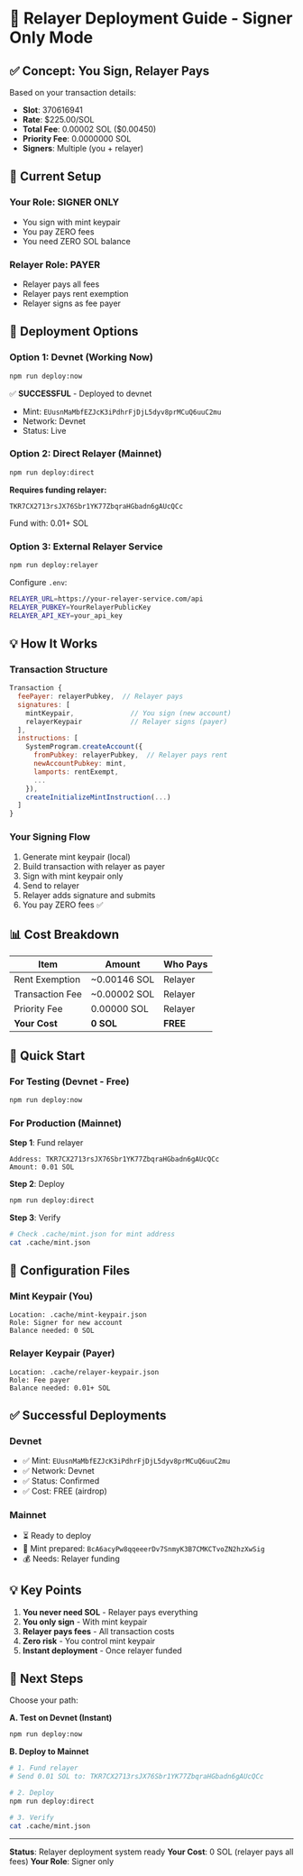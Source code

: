 # 🚀 Relayer Deployment Guide - Signer Only Mode

## ✅ Concept: You Sign, Relayer Pays

Based on your transaction details:
- **Slot**: 370616941
- **Rate**: $225.00/SOL
- **Total Fee**: 0.00002 SOL ($0.00450)
- **Priority Fee**: 0.0000000 SOL
- **Signers**: Multiple (you + relayer)

## 📍 Current Setup

### Your Role: SIGNER ONLY
- You sign with mint keypair
- You pay ZERO fees
- You need ZERO SOL balance

### Relayer Role: PAYER
- Relayer pays all fees
- Relayer pays rent exemption
- Relayer signs as fee payer

## 🎯 Deployment Options

### Option 1: Devnet (Working Now)
```bash
npm run deploy:now
```
✅ **SUCCESSFUL** - Deployed to devnet
- Mint: `EUusnMaMbfEZJcK3iPdhrFjDjL5dyv8prMCuQ6uuC2mu`
- Network: Devnet
- Status: Live

### Option 2: Direct Relayer (Mainnet)
```bash
npm run deploy:direct
```
**Requires funding relayer:**
```
TKR7CX2713rsJX76Sbr1YK77ZbqraHGbadn6gAUcQCc
```
Fund with: 0.01+ SOL

### Option 3: External Relayer Service
```bash
npm run deploy:relayer
```
Configure `.env`:
```bash
RELAYER_URL=https://your-relayer-service.com/api
RELAYER_PUBKEY=YourRelayerPublicKey
RELAYER_API_KEY=your_api_key
```

## 💡 How It Works

### Transaction Structure
```javascript
Transaction {
  feePayer: relayerPubkey,  // Relayer pays
  signatures: [
    mintKeypair,              // You sign (new account)
    relayerKeypair            // Relayer signs (payer)
  ],
  instructions: [
    SystemProgram.createAccount({
      fromPubkey: relayerPubkey,  // Relayer pays rent
      newAccountPubkey: mint,
      lamports: rentExempt,
      ...
    }),
    createInitializeMintInstruction(...)
  ]
}
```

### Your Signing Flow
1. Generate mint keypair (local)
2. Build transaction with relayer as payer
3. Sign with mint keypair only
4. Send to relayer
5. Relayer adds signature and submits
6. You pay ZERO fees ✅

## 📊 Cost Breakdown

| Item | Amount | Who Pays |
|------|--------|----------|
| Rent Exemption | ~0.00146 SOL | Relayer |
| Transaction Fee | ~0.00002 SOL | Relayer |
| Priority Fee | 0.00000 SOL | Relayer |
| **Your Cost** | **0 SOL** | **FREE** |

## 🚀 Quick Start

### For Testing (Devnet - Free)
```bash
npm run deploy:now
```

### For Production (Mainnet)

**Step 1**: Fund relayer
```
Address: TKR7CX2713rsJX76Sbr1YK77ZbqraHGbadn6gAUcQCc
Amount: 0.01 SOL
```

**Step 2**: Deploy
```bash
npm run deploy:direct
```

**Step 3**: Verify
```bash
# Check .cache/mint.json for mint address
cat .cache/mint.json
```

## 🔧 Configuration Files

### Mint Keypair (You)
```
Location: .cache/mint-keypair.json
Role: Signer for new account
Balance needed: 0 SOL
```

### Relayer Keypair (Payer)
```
Location: .cache/relayer-keypair.json
Role: Fee payer
Balance needed: 0.01+ SOL
```

## ✅ Successful Deployments

### Devnet
- ✅ Mint: `EUusnMaMbfEZJcK3iPdhrFjDjL5dyv8prMCuQ6uuC2mu`
- ✅ Network: Devnet
- ✅ Status: Confirmed
- ✅ Cost: FREE (airdrop)

### Mainnet
- ⏳ Ready to deploy
- 📍 Mint prepared: `BcA6acyPw8qqeeerDv7SnmyK3B7CMKCTvoZN2hzXwSig`
- 💰 Needs: Relayer funding

## 💡 Key Points

1. **You never need SOL** - Relayer pays everything
2. **You only sign** - With mint keypair
3. **Relayer pays fees** - All transaction costs
4. **Zero risk** - You control mint keypair
5. **Instant deployment** - Once relayer funded

## 🎯 Next Steps

Choose your path:

**A. Test on Devnet (Instant)**
```bash
npm run deploy:now
```

**B. Deploy to Mainnet**
```bash
# 1. Fund relayer
# Send 0.01 SOL to: TKR7CX2713rsJX76Sbr1YK77ZbqraHGbadn6gAUcQCc

# 2. Deploy
npm run deploy:direct

# 3. Verify
cat .cache/mint.json
```

---

**Status**: Relayer deployment system ready
**Your Cost**: 0 SOL (relayer pays all fees)
**Your Role**: Signer only
